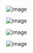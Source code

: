 
![image](https://user-images.githubusercontent.com/90194383/136180330-1bc2dca3-dff5-4e47-9f01-5313f1e8e1fd.png)

![image](https://user-images.githubusercontent.com/90194383/136180339-c9bad120-9e25-4558-9aa0-88b79a61c0b4.png)

![image](https://user-images.githubusercontent.com/90194383/136180349-eddba74c-4d31-4a0b-98b9-d09fd6ed095d.png)

![image](https://user-images.githubusercontent.com/90194383/136180383-49a34f65-3860-4c4d-9f63-896d54cab217.png)



